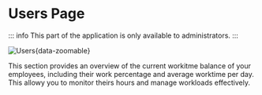 # Users Page

::: info
This part of the application is only available to administrators.
:::

![Users](/users.png){data-zoomable}

This section provides an overview of the current workitme balance of your employees, including their work percentage and average worktime per day. This allowy you to monitor theirs hours and manage workloads effectively.
